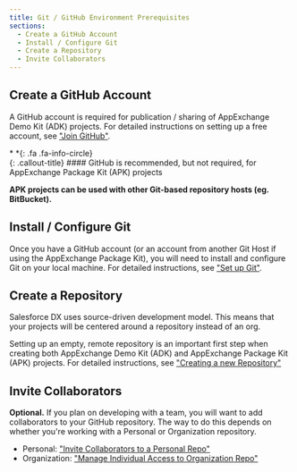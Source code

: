 ```yaml
---
title: Git / GitHub Environment Prerequisites
sections:
  - Create a GitHub Account
  - Install / Configure Git
  - Create a Repository
  - Invite Collaborators
---
```


## Create a GitHub Account

A GitHub account is required for publication / sharing of AppExchange Demo Kit (ADK) projects.  For detailed instructions on setting up a free account, see ["Join GitHub"][JOIN_GITHUB].

<div class="callout-block callout-info"><div class="icon-holder">*&nbsp;*{: .fa .fa-info-circle}
</div><div class="content">
{: .callout-title}
#### GitHub is recommended, but not required, for AppExchange Package Kit (APK) projects

**APK projects can be used with other Git-based repository hosts (eg. BitBucket).**
</div></div>

## Install / Configure Git

Once you have a GitHub account (or an account from another Git Host if using the AppExchange Package Kit), you will need to install and configure Git on your local machine.  For detailed instructions, see ["Set up Git"][SETUP_GIT]. 

## Create a Repository

Salesforce DX uses source-driven development model.  This means that your projects will be centered around a repository instead of an org.

Setting up an empty, remote repository is an important first step when creating both AppExchange Demo Kit (ADK) and AppExchange Package Kit (APK) projects.  For detailed instructions, see ["Creating a new Repository"][CREATE_REPO]

## Invite Collaborators

**Optional.** If you plan on developing with a team, you will want to add collaborators to your GitHub repository.  The way to do this depends on whether you're working with a Personal or Organization repository.

*  Personal: ["Invite Collaborators to a Personal Repo"][PERSONAL_COLLABORATORS]
*  Organization: ["Manage Individual Access to Organization Repo"][ORGANIZATION_COLLABORATORS]




[JOIN_GITHUB]: https://github.com/join                    "Join GitHub (free GitHub personal account)"
[SETUP_GIT]: https://help.github.com/articles/set-up-git  "Set up Git (from GitHub Help)"
[CREATE_REPO]: https://help.github.com/articles/creating-a-new-repository/      "Creating a new Repository"
[PERSONAL_COLLABORATORS]: http://bit.ly/github-invite-personal-collaborators    "Invite Collaborators to a Personal Repo"
[ORGANIZATION_COLLABORATORS]: http://bit.ly/github-manage-organization-access   "Manage Individual Access to Organization Repository"